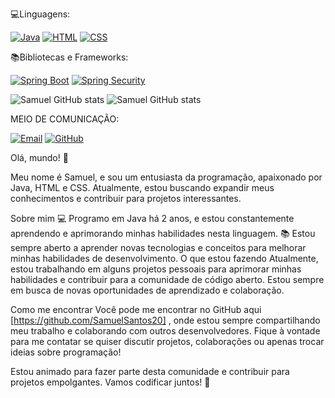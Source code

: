 💻Linguagens:


 [![Java](https://img.shields.io/badge/Java-orange?style=for-the-badge&logo=java)](https://www.java.com/)
[![HTML](https://img.shields.io/badge/HTML5-E34F26?style=for-the-badge&logo=html5&logoColor=white)](https://developer.mozilla.org/en-US/docs/Web/Guide/HTML/HTML5)
[![CSS](https://img.shields.io/badge/CSS3-1572B6?style=for-the-badge&logo=css3&logoColor=white)](https://developer.mozilla.org/en-US/docs/Web/CSS)

📚Bibliotecas e Frameworks:

[![Spring Boot](https://img.shields.io/badge/Spring%20Boot-green?style=for-the-badge&logo=spring)](https://spring.io/projects/spring-boot)
[![Spring Security](https://img.shields.io/badge/Spring%20Security-green?style=for-the-badge&logo=springsecurity&logoColor=white)](https://spring.io/projects/spring-security)



![Samuel GitHub stats](https://github-readme-stats.vercel.app/api?username=SamuelSantos20&show_icons=true&theme=aura)     ![Samuel GitHub stats](https://github-readme-stats.vercel.app/api/top-langs/?username=SamuelSantos20&layout=compact&theme=vision-friendly-dark)

MEIO DE COMUNICAÇÃO:

[![Email](https://img.shields.io/badge/Email-blue?style=for-the-badge&logo=gmail)](mailto:samuelfamilia377@gmail.com)  [![GitHub](https://img.shields.io/badge/GitHub-181717?style=for-the-badge&logo=github&logoColor=white)](https://github.com/SamuelSantos20)








Olá, mundo! 👋

Meu nome é Samuel, e sou um entusiasta da programação, apaixonado por Java, HTML e CSS. Atualmente, estou buscando expandir meus conhecimentos e contribuir para projetos interessantes.


Sobre mim
💻 Programo em Java há 2 anos, e estou constantemente aprendendo e aprimorando minhas habilidades nesta linguagem.
📚 Estou sempre aberto a aprender novas tecnologias e conceitos para melhorar minhas habilidades de desenvolvimento.
O que estou fazendo
Atualmente, estou trabalhando em alguns projetos pessoais para aprimorar minhas habilidades e contribuir para a comunidade de código aberto. Estou sempre em busca de novas oportunidades de aprendizado e colaboração.

Como me encontrar
Você pode me encontrar no GitHub aqui [https://github.com/SamuelSantos20] , onde estou sempre compartilhando meu trabalho e colaborando com outros desenvolvedores. Fique à vontade para me contatar se quiser discutir projetos, colaborações ou apenas trocar ideias sobre programação!

Estou animado para fazer parte desta comunidade e contribuir para projetos empolgantes. Vamos codificar juntos! 🚀



